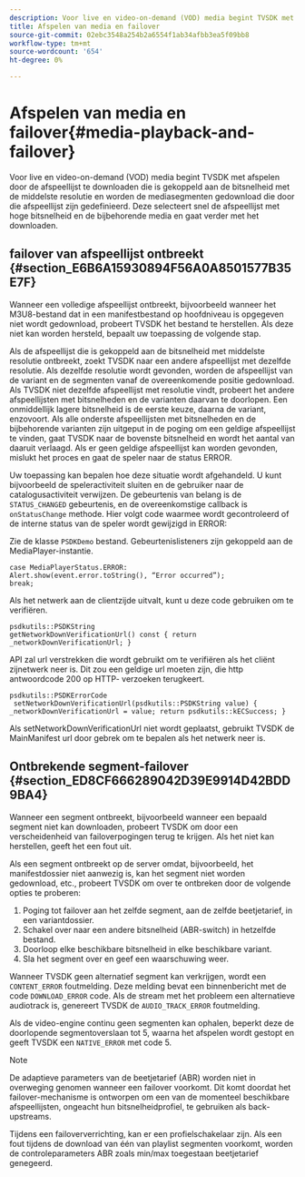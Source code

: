 ```yaml
---
description: Voor live en video-on-demand (VOD) media begint TVSDK met afspelen door de afspeellijst te downloaden die is gekoppeld aan de bitsnelheid met de middelste resolutie en worden de mediasegmenten gedownload die door die afspeellijst zijn gedefinieerd. Deze selecteert snel de afspeellijst met hoge bitsnelheid en de bijbehorende media en gaat verder met het downloaden.
title: Afspelen van media en failover
source-git-commit: 02ebc3548a254b2a6554f1ab34afbb3ea5f09bb8
workflow-type: tm+mt
source-wordcount: '654'
ht-degree: 0%

---
```


# Afspelen van media en failover{#media-playback-and-failover}

Voor live en video-on-demand (VOD) media begint TVSDK met afspelen door de afspeellijst te downloaden die is gekoppeld aan de bitsnelheid met de middelste resolutie en worden de mediasegmenten gedownload die door die afspeellijst zijn gedefinieerd. Deze selecteert snel de afspeellijst met hoge bitsnelheid en de bijbehorende media en gaat verder met het downloaden.

## failover van afspeellijst ontbreekt {#section_E6B6A15930894F56A0A8501577B35E7F}

Wanneer een volledige afspeellijst ontbreekt, bijvoorbeeld wanneer het M3U8-bestand dat in een manifestbestand op hoofdniveau is opgegeven niet wordt gedownload, probeert TVSDK het bestand te herstellen. Als deze niet kan worden hersteld, bepaalt uw toepassing de volgende stap.

Als de afspeellijst die is gekoppeld aan de bitsnelheid met middelste resolutie ontbreekt, zoekt TVSDK naar een andere afspeellijst met dezelfde resolutie. Als dezelfde resolutie wordt gevonden, worden de afspeellijst van de variant en de segmenten vanaf de overeenkomende positie gedownload. Als TVSDK niet dezelfde afspeellijst met resolutie vindt, probeert het andere afspeellijsten met bitsnelheden en de varianten daarvan te doorlopen. Een onmiddellijk lagere bitsnelheid is de eerste keuze, daarna de variant, enzovoort. Als alle onderste afspeellijsten met bitsnelheden en de bijbehorende varianten zijn uitgeput in de poging om een geldige afspeellijst te vinden, gaat TVSDK naar de bovenste bitsnelheid en wordt het aantal van daaruit verlaagd. Als er geen geldige afspeellijst kan worden gevonden, mislukt het proces en gaat de speler naar de status ERROR.

Uw toepassing kan bepalen hoe deze situatie wordt afgehandeld. U kunt bijvoorbeeld de speleractiviteit sluiten en de gebruiker naar de catalogusactiviteit verwijzen. De gebeurtenis van belang is de `STATUS_CHANGED` gebeurtenis, en de overeenkomstige callback is `onStatusChange` methode. Hier volgt code waarmee wordt gecontroleerd of de interne status van de speler wordt gewijzigd in ERROR:

Zie de klasse `PSDKDemo` bestand. Gebeurtenislisteners zijn gekoppeld aan de MediaPlayer-instantie.

```
case MediaPlayerStatus.ERROR: 
Alert.show(event.error.toString(), “Error occurred”); 
break;
```

Als het netwerk aan de clientzijde uitvalt, kunt u deze code gebruiken om te verifiëren.

```
psdkutils::PSDKString 
getNetworkDownVerificationUrl() const { return 
_networkDownVerificationUrl; }
```

API zal url verstrekken die wordt gebruikt om te verifiëren als het cliënt zijnetwerk neer is. Dit zou een geldige url moeten zijn, die http antwoordcode 200 op HTTP- verzoeken terugkeert.

```
psdkutils::PSDKErrorCode 
 setNetworkDownVerificationUrl(psdkutils::PSDKString value) {  
_networkDownVerificationUrl = value; return psdkutils::kECSuccess; }
```

Als setNetworkDownVerificationUrl niet wordt geplaatst, gebruikt TVSDK de MainManifest url door gebrek om te bepalen als het netwerk neer is.

## Ontbrekende segment-failover {#section_ED8CF666289042D39E9914D42BDD9BA4}

Wanneer een segment ontbreekt, bijvoorbeeld wanneer een bepaald segment niet kan downloaden, probeert TVSDK om door een verscheidenheid van failoverpogingen terug te krijgen. Als het niet kan herstellen, geeft het een fout uit.

Als een segment ontbreekt op de server omdat, bijvoorbeeld, het manifestdossier niet aanwezig is, kan het segment niet worden gedownload, etc., probeert TVSDK om over te ontbreken door de volgende opties te proberen:

1. Poging tot failover aan het zelfde segment, aan de zelfde beetjetarief, in een variantdossier.
1. Schakel over naar een andere bitsnelheid (ABR-switch) in hetzelfde bestand.
1. Doorloop elke beschikbare bitsnelheid in elke beschikbare variant.
1. Sla het segment over en geef een waarschuwing weer.

Wanneer TVSDK geen alternatief segment kan verkrijgen, wordt een `CONTENT_ERROR` foutmelding. Deze melding bevat een binnenbericht met de code `DOWNLOAD_ERROR` code. Als de stream met het probleem een alternatieve audiotrack is, genereert TVSDK de `AUDIO_TRACK_ERROR` foutmelding.

Als de video-engine continu geen segmenten kan ophalen, beperkt deze de doorlopende segmentoverslaan tot 5, waarna het afspelen wordt gestopt en geeft TVSDK een `NATIVE_ERROR` met code 5.

>[!NOTE]
>
>De adaptieve parameters van de beetjetarief (ABR) worden niet in overweging genomen wanneer een failover voorkomt. Dit komt doordat het failover-mechanisme is ontworpen om een van de momenteel beschikbare afspeellijsten, ongeacht hun bitsnelheidprofiel, te gebruiken als back-upstreams.
>
>Tijdens een failoververrichting, kan er een profielschakelaar zijn. Als een fout tijdens de download van één van playlist segmenten voorkomt, worden de controleparameters ABR zoals min/max toegestaan beetjetarief genegeerd.

